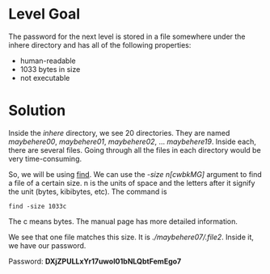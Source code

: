 # Level Goal
The password for the next level is stored in a file somewhere under the inhere directory and has all of the following properties:
* human-readable
* 1033 bytes in size
* not executable

# Solution

Inside the *inhere* directory, we see 20 directories. They are named *maybehere00*, *maybehere01*, *maybehere02*, ... *maybehere19*. Inside each, there are several files. Going through all the files in each directory would be very time-consuming. 

So, we will be using [find](https://man7.org/linux/man-pages/man1/find.1.html). We can use the *-size n\[cwbkMG]* argument to find a file of a certain size. n is the units of space and the letters after it signify the unit (bytes, kibibytes, etc). 
The command is
```
find -size 1033c
```
The c means bytes. The manual page has more detailed information. 

We see that one file matches this size. It is *./maybehere07/.file2*. Inside it, we have our password.

Password: **DXjZPULLxYr17uwoI01bNLQbtFemEgo7**
